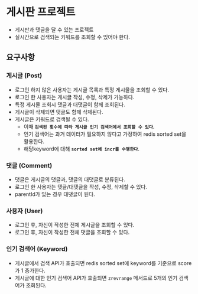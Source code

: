 # 게시판 프로젝트

- 게시판과 댓글을 달 수 있는 프로젝트
- 실시간으로 검색되는 키워드를 조회할 수 있어야 한다.

## 요구사항

### 게시글 (Post)

- 로그인 하지 않은 사용자는 게시글 목록과 특정 게시물을 조회할 수 있다.
- 로그인 한 사용자는 게시글 작성, 수정, 삭제가 가능하다.
- 특정 게시물 조회시 댓글과 대댓글이 함께 조회된다.
- 게시글이 삭제되면 댓글도 함께 삭제된다.
- 게시글은 키워드로 검색될 수 있다.
  - 이때 **`검색된 횟수에 따라 게시글 인기 검색어에서 조회할 수 있다`**.
  - 인기 검색어는 과거 데이터가 필요하지 않다고 가정하여 redis sorted set을 활용한다.
  - 해당keyword에 대해 **`sorted set에 incr를 수행한다`**.

### 댓글 (Comment)

- 댓글은 게시글의 댓글과, 댓글의 대댓글로 분류된다.
- 로그인 한 사용자는 댓글/대댓글을 작성, 수정, 삭제할 수 있다.
- parentId가 있는 경우 대댓글이 된다.

### 사용자 (User)

- 로그인 후, 자신이 작성한 전체 게시글을 조회할 수 있다.
- 로그인 후, 자신이 작성한 전체 댓글을 조회할 수 있다.

### 인기 검색어 (Keyword)

- 게시글에서 검색 API가 호출되면 redis sorted set에 keyword를 기준으로 score가 1 증가한다.
- 게시글에 대한 인기 검색어 API가 호출되면 `zrevrange` 메서드로 5개의 인기 검색어가 조회된다.

